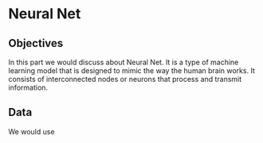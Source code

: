 # Neural Net 


## Objectives

In this part we would discuss about Neural Net. It is a type of machine learning model that is designed to mimic the way the human brain works. It consists of interconnected nodes or neurons that process and transmit information.

## Data 
We would use 